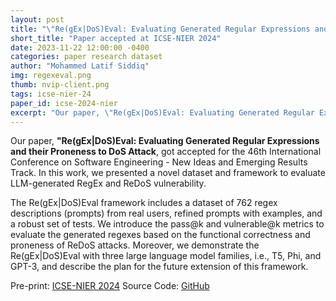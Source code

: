 ```yaml
---
layout: post
title: "\"Re(gEx|DoS)Eval: Evaluating Generated Regular Expressions and their Proneness to DoS Attacks\" accepted at ICSE-NIER 2024."
short_title: "Paper accepted at ICSE-NIER 2024"
date: 2023-11-22 12:00:00 -0400
categories: paper research dataset
author: "Mohammed Latif Siddiq"
img: regexeval.png
thumb: nvip-client.png
tags: icse-nier-24
paper_id: icse-2024-nier
excerpt: "Our paper, \"Re(gEx|DoS)Eval: Evaluating Generated Regular Expressions and their Proneness to DoS Attack\", got accepted for The 46th International Conference on Software Engineering - New Ideas and Emerging Results Track."
---
```


Our paper, **"Re(gEx|DoS)Eval: Evaluating Generated Regular Expressions and their Proneness to DoS Attack**, got accepted for the 46th International Conference on Software Engineering - New Ideas and Emerging Results Track. In this work, we presented a novel dataset and framework to evaluate LLM-generated RegEx and ReDoS vulnerability. 

The Re(gEx|DoS)Eval framework includes a dataset of 762 regex descriptions (prompts) from real users, refined prompts with examples, and a robust set of tests. We introduce the pass@k and vulnerable@k metrics to evaluate the generated regexes based on the functional correctness and proneness of ReDoS attacks. Moreover, we demonstrate the Re(gEx|DoS)Eval with three large language model families, i.e., T5, Phi, and GPT-3, and describe the plan for the future extension of this framework.

Pre-print: [ICSE-NIER 2024](https://s2e-lab.github.io/preprints/icse_nier24-preprint.pdf)
Source Code: [GitHub](https://github.com/s2e-lab/RegexEval)